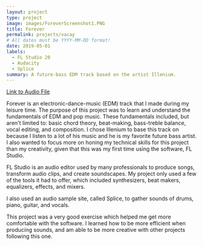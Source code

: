 ```yaml
---
layout: project
type: project
image: images/ForeverScreenshot1.PNG
title: Forever
permalink: projects/vacay
# All dates must be YYYY-MM-DD format!
date: 2019-05-01
labels:
  - FL Studio 20
  - Audacity
  - Splice
summary: A future-bass EDM track based on the artist Illenium.
---
```

[Link to Audio File](https://soundcloud.com/keanu-lagundimao/yatfu-forever)

Forever is an electronic-dance-music (EDM) track that I made during my leisure time. The purpose of this project was to learn and understand the fundamentals of EDM and pop music. These fundamentals included, but aren't limited to: basic chord theory, beat-making, bass-treble balance, vocal editing, and composition. I chose Illenium to base this track on because I listen to a lot of his music and he is my favorite future bass artist. I also wanted to focus more on honing my technical skills for this project than my creativity, given that this was my first time using the software, FL Studio.
 
FL Studio is an audio editor used by many professionals to produce songs, transform audio clips, and create soundscapes. My project only used a few of the tools it had to offer, which included synthesizers, beat makers, equalizers, effects, and mixers.

I also used an audio sample site, called Splice, to gather sounds of drums, piano, guitar, and vocals.

This project was a very good exercise which helped me get more comfortable with the software. I learned how to be more efficient when producing sounds, and am able to be more creative with other projects following this one.
